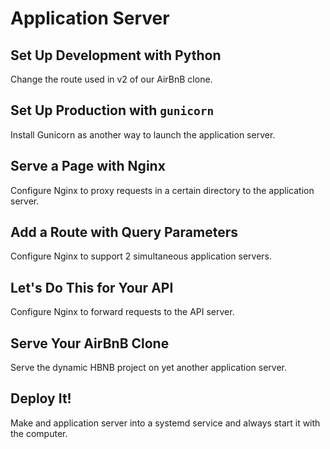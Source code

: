 # Application Server

## Set Up Development with Python
Change the route used in v2 of our AirBnB clone.

## Set Up Production with `gunicorn`
Install Gunicorn as another way to launch the application server.

## Serve a Page with Nginx
Configure Nginx to proxy requests in a certain directory to the application server.

## Add a Route with Query Parameters
Configure Nginx to support 2 simultaneous application servers.

## Let's Do This for Your API
Configure Nginx to forward requests to the API server.

## Serve Your AirBnB Clone
Serve the dynamic HBNB project on yet another application server.

## Deploy It!
Make and application server into a systemd service and always start it with the computer.
